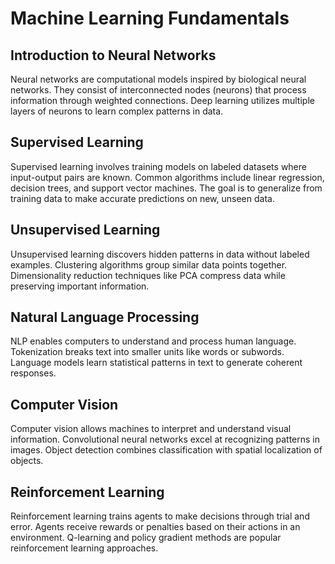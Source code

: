 
# Machine Learning Fundamentals

## Introduction to Neural Networks
Neural networks are computational models inspired by biological neural networks.
They consist of interconnected nodes (neurons) that process information through weighted connections.
Deep learning utilizes multiple layers of neurons to learn complex patterns in data.

## Supervised Learning
Supervised learning involves training models on labeled datasets where input-output pairs are known.
Common algorithms include linear regression, decision trees, and support vector machines.
The goal is to generalize from training data to make accurate predictions on new, unseen data.

## Unsupervised Learning
Unsupervised learning discovers hidden patterns in data without labeled examples.
Clustering algorithms group similar data points together.
Dimensionality reduction techniques like PCA compress data while preserving important information.

## Natural Language Processing
NLP enables computers to understand and process human language.
Tokenization breaks text into smaller units like words or subwords.
Language models learn statistical patterns in text to generate coherent responses.

## Computer Vision
Computer vision allows machines to interpret and understand visual information.
Convolutional neural networks excel at recognizing patterns in images.
Object detection combines classification with spatial localization of objects.

## Reinforcement Learning
Reinforcement learning trains agents to make decisions through trial and error.
Agents receive rewards or penalties based on their actions in an environment.
Q-learning and policy gradient methods are popular reinforcement learning approaches.
